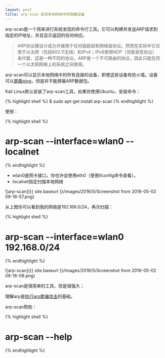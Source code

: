 ```yaml
---
layout: post
title: arp-scan 发现本地网络中的隐藏设备
---
```


arp-scan是一个用来进行系统发现的命令行工具。它可以构建并发送ARP请求到指定的IP地址，并且显示返回的任何响应。

> ARP协议被设计成允许被用于任何链路层和网络层协议。然而在实际中它仅用于以太网（包括802.11无线）和IPv4；IPv6使用NDP（邻居发现协议）来代替，这是一种不同的协议。ARP是一个不可路由的协议，因此只能在同一个以太网网络上的系统之间使用。

arp-scan可以显示本地网络中的所有连接的设备，即使这些设备有防火墙。设备可以[屏蔽ping](http://blog.topspeedsnail.com/archives/4613)，但是并不能屏蔽ARP数据包。

Kali Linux默认安装了arp-scan工具，如果你使用Ubuntu，安装命令：

{% highlight shell %}
$ sudo apt-get install arp-scan
{% endhighlight %}

使用：

{% highlight shell %}
# arp-scan --interface=wlan0 --localnet
{% endhighlight %}

* wlan0是网卡接口，你也许会使用eth0（使用ifconfig命令查看）。
* localnet指定扫描本地网络

![arp-scan]({{ site.baseurl }}/images/2016/5/Screenshot from 2016-05-02 09-16-57.png)

从上图你可以看到我的网络是192.168.0/24，再次扫描：

{% highlight shell %}
# arp-scan --interface=wlan0 192.168.0/24
{% endhighlight %}

![arp-scan]({{ site.baseurl }}/images/2016/5/Screenshot from 2016-05-02 09-16-08.png)

arp-scan是很简单的工具，但是很强大；

理解arp是[执行arp欺骗攻击](http://topspeedsnail.com/kali-linux-preform-man-in-middle-attack/)的基础。

arp-scan帮助：

{% highlight shell %}
# arp-scan --help
{% endhighlight %}